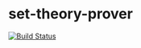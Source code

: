 # set-theory-prover

[![Build Status][travis-image]][travis-url]

[travis-image]: https://travis-ci.org/timjb/set-theory-prover.svg?branch=master
[travis-url]: https://travis-ci.org/timjb/set-theory-prover